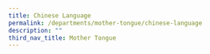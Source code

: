 ```yaml
---
title: Chinese Language
permalink: /departments/mother-tongue/chinese-language
description: ""
third_nav_title: Mother Tongue
---
```

